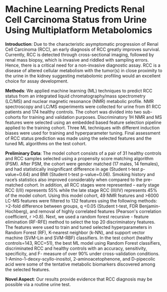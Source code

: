 # Machine Learning Predicts Renal Cell Carcinoma Status from Urine Using Multiplatform Metabolomics

**Introduction**: Due to the characteristic asymptomatic progression of Renal Cell Carcinoma (RCC), an early diagnosis of RCC greatly improves survival. Currently, RCC is detected through cross-sectional imaging, followed by renal mass biopsy, which is invasive and riddled with sampling errors. Hence, there is a critical need for a non-invasive diagnostic assay. RCC is a disease of altered cellular metabolism with the tumor(s) in close proximity to the urine in the kidney suggesting metabolomic profiling would an excellent choice for assay development.

**Methods**: We applied machine learning (ML) techniques to predict RCC status from an integrated liquid chromatography/mass spectrometry (LC/MS) and nuclear magnetic resonance (NMR) metabolic profile. NMR spectroscopy and LC/MS experiments were collected for urine from 81 RCC patients and 174 healthy controls. The cohort was divided into two sub-cohorts for training and validation purposes. Discriminatory 1H NMR and MS features were selected using an embedded based feature selection pipeline applied to the training cohort. Three ML techniques with different induction biases were used for training and hyperparameter tuning. Final assessment of RCC status prediction was made using the selected features and the tuned ML algorithms on the test cohort.

**Preliminary Data**: The model cohort consists of a pair of 31 healthy controls and RCC samples selected using a propensity score matching algorithm (PSM). After PSM, the cohort were gender matched (17 males, 14 females), and had statistically insignificant difference in age (Student t-test p-value=0.64) and BMI (Student t-test p-value=0.06). Smoking history and race’s statistics also improved considerably when compared to the pre-matched cohort. In addition, all RCC stages were represented – early stage RCC (I/II) represents 55% while the late stage RCC (III/IV) represents 45% of the model cohort. Using this model cohort, 49 NMR features and >6000 LC-MS features were filtered to 132 features using the following methods: >2-fold difference between groups, q <0.05 (Student t-test, FDR Benjamin-Hochberg), and removal of highly correlated features (Pearson's correlation coefficient, r >0.8). Next, we used a random forest recursive - feature elimination (RF-RFE) method to select the top 20 discriminatory features. The features were used to train and tuned selected hyperparameters in Random Forest (RF), K-nearest neighbor (k-NN), and support vector machine (SVM-Lin and SVM-RBF) classifiers. In the test cohort (healthy controls=143, RCC=51), the best ML model using Random Forest classifiers, discriminated RCC and healthy controls with an accuracy, sensitivity, specificity, and F- measure of over 90% under cross-validation conditions. 1-Amino-1-deoxy-scyllo-inositol, 2-aminoacetophenone, and D-pipecolic acid were some of the tentative metabolic biomarkers discovered among the selected features.  

**Novel Aspect**: Our results provide evidence that RCC diagnosis may be possible via a routine urine test. 
